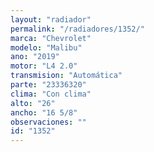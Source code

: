 ```yaml
---
layout: "radiador"
permalink: "/radiadores/1352/"
marca: "Chevrolet"
modelo: "Malibu"
ano: "2019"
motor: "L4 2.0"
transmision: "Automática"
parte: "23336320"
clima: "Con clima"
alto: "26"
ancho: "16 5/8"
observaciones: ""
id: "1352"
---
```


